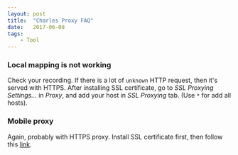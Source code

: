 ```yaml
---
layout: post
title:  "Charles Proxy FAQ"
date:   2017-06-08
tags:   
    - Tool
---
```


### Local mapping is not working

Check your recording. If there is a lot of `unknown` HTTP request, then it's served with HTTPS. After installing SSL certificate, go to *SSL Proxying Settings...* in *Proxy*, and add your host in *SSL Proxying* tab. (Use `*` for add all hosts).


### Mobile proxy

Again, probably with HTTPS proxy. Install SSL certificate first, then follow this [link](https://stackoverflow.com/questions/17823434/ssl-proxy-charles-and-android-trouble).
